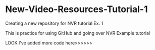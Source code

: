 # New-Video-Resources-Tutorial-1

Creating a new repository for NVR tutorial Ex. 1

This is practice for using GitHub and going over NVR Example tutorial

LOOK I've added more code here>>>>>>

